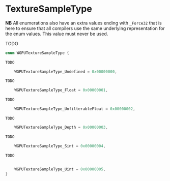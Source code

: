 

# TextureSampleType

**NB** All enumerations also have an extra values ending with `_Force32` that is here to ensure that all compilers use the same underlying representation for the enum values. This value must never be used.


TODO

```C
enum WGPUTextureSampleType {
        
TODO

    WGPUTextureSampleType_Undefined = 0x00000000,
        
TODO

    WGPUTextureSampleType_Float = 0x00000001,
        
TODO

    WGPUTextureSampleType_UnfilterableFloat = 0x00000002,
        
TODO

    WGPUTextureSampleType_Depth = 0x00000003,
        
TODO

    WGPUTextureSampleType_Sint = 0x00000004,
        
TODO


    WGPUTextureSampleType_Uint = 0x00000005,
}
```
